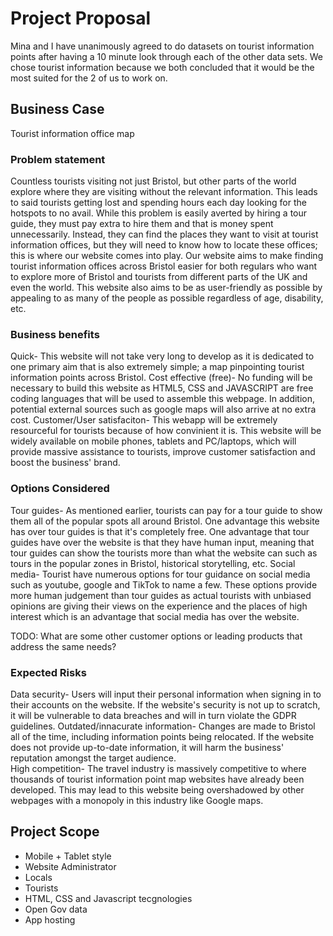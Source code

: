 # Project Proposal
Mina and I have unanimously agreed to do datasets on tourist information points after having
a 10 minute look through each of the other data sets. We chose tourist information because we
both concluded that it would be the most suited for the 2 of us to work on.

## Business Case
Tourist information office map


### Problem statement
Countless tourists visiting not just Bristol, but other parts of the world explore where they
are visiting without the relevant information. This leads to said tourists getting lost and 
spending hours each day looking for the hotspots to no avail. While this problem is easily 
averted by hiring a tour guide, they must pay extra to hire them and that is money spent unnecessarily. 
Instead, they can find the places they want to visit at tourist information offices, but they will need
to know how to locate these offices; this is where our website comes into play. Our website aims to make
finding tourist information offices across Bristol easier for both regulars who want to explore more of
Bristol and tourists from different parts of the UK and even the world. This website also aims to be as 
user-friendly as possible by appealing to as many of the people as possible regardless of age, disability, etc.

### Business benefits
Quick- This website will not take very long to develop as it is dedicated to one primary aim that is 
also extremely simple; a map pinpointing tourist information points across Bristol.
Cost effective (free)- No funding will be necessary to build this website as HTML5, CSS and JAVASCRIPT 
are free coding languages that will be used to assemble this webpage. In addition, potential external 
sources such as google maps will also arrive at no extra cost.
Customer/User satisfaciton- This webapp will be extremely resourceful for tourists because of how 
convinient it is. This website will be widely available on mobile phones, tablets and PC/laptops, which 
will provide massive assistance to tourists, improve customer satisfaction and boost the business' brand.     


### Options Considered
Tour guides- As mentioned earlier, tourists can pay for a tour guide to show them all of the popular 
spots all around Bristol. One advantage this website has over tour guides is that it's completely free. 
One advantage that tour guides have over the website is that they have human input, meaning that tour 
guides can show the tourists more than what the website can such as tours in the popular zones in Bristol,
historical storytelling, etc. 
Social media- Tourist have numerous options for tour guidance on social media such as youtube, google 
and TikTok to name a few. These options provide more human judgement than tour guides as actual tourists 
with unbiased opinions are giving their views on the experience and the places of high interest which is 
an advantage that social media has over the website. 
   
TODO: What are some other customer options or leading products that address the same needs?

### Expected Risks
Data security- Users will input their personal information when signing in to their accounts on the 
website. If the website's security is not up to scratch, it will be vulnerable to data breaches and will 
in turn violate the GDPR guidelines. 
Outdated/innacurate information- Changes are made to Bristol all of the time, including information 
points being relocated. If the website does not provide up-to-date information, it will harm the 
business' reputation amongst the target audience.  
High competition- The travel industry is massively competitive to where thousands of tourist information 
point map websites have already been developed. This may lead to this website being overshadowed by other
webpages with a monopoly in this industry like Google maps.



## Project Scope

- Mobile + Tablet style
- Website Administrator
- Locals
- Tourists
- HTML, CSS and Javascript tecgnologies
- Open Gov data
- App hosting
 


